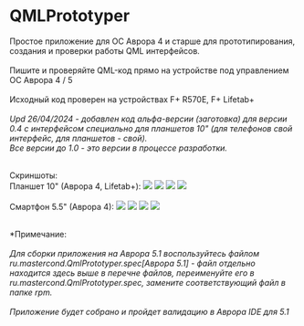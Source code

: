 # QMLPrototyper

Простое приложение для ОС Аврора 4 и старше для прототипирования, создания и проверки работы QML интерфейсов.
<br><br>
Пишите и проверяйте QML-код прямо на устройстве под управлением ОС Аврора 4 / 5
<br><br>
Исходный код проверен на устройствах F+ R570E, F+ Lifetab+
<br><br>
<i>Upd 26/04/2024 - добавлен код альфа-версии (заготовка) для версии 0.4 с интерфейсом специально для планшетов 10" (для телефонов свой интерфейс, для планшетов - свой).<br>
Все версии до 1.0 - это версии в процессе разработки.
</i>
<br><br>

Скриншоты:
<br>
Планшет 10" (Аврора 4, Lifetab+):
<img src="https://github.com/mastercond-comp/QMLPrototyper/blob/main/lifetab-v4-1.png?raw=true">
<img src="https://github.com/mastercond-comp/QMLPrototyper/blob/main/lifetab-v4-2.png?raw=true">
<img src="https://github.com/mastercond-comp/QMLPrototyper/blob/main/lifetab-v4-3.png?raw=true">
<img src="https://github.com/mastercond-comp/QMLPrototyper/blob/main/lifetab-v4-4.png?raw=true">
<br><br>
Смартфон 5.5" (Аврора 4):
<img src="https://github.com/mastercond-comp/QMLPrototyper/blob/main/r570e-v4-1.png?raw=true">
<img src="https://github.com/mastercond-comp/QMLPrototyper/blob/main/r570e-v4-2.png?raw=true">
<img src="https://github.com/mastercond-comp/QMLPrototyper/blob/main/r570e-v4-3.png?raw=true">
<img src="https://github.com/mastercond-comp/QMLPrototyper/blob/main/r570e-v4-4.png?raw=true">
<br><br>

*Примечание: <br><br><i>Для сборки приложения на Аврора 5.1 воспользуйтесь файлом ru.mastercond.QmlPrototyper.spec[Аврора 5.1] - файл отдельно находится здесь выше в перечне файлов, переименуйте его в ru.mastercond.QmlPrototyper.spec, замените соответствующий файл в папке rpm.
<br><br>Приложение будет собрано и пройдет валидацию в Аврора IDE для 5.1</i>
